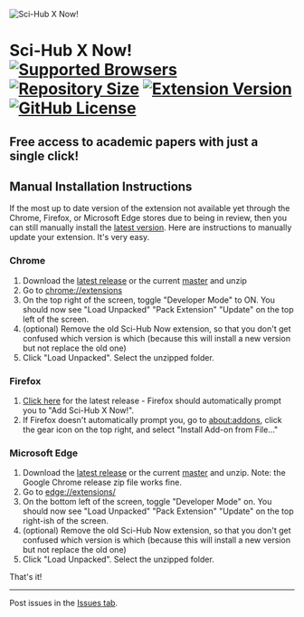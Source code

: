 ![Sci-Hub X Now!](icons/96x96.png)

# Sci-Hub X Now! [![Supported Browsers](https://img.shields.io/badge/supported%20browsers-firefox%20|%20chrome%20|%20edge-informational?logo=pinboard&style=flat-square)](https://github.com/gchenfc/sci-hub-now/releases/latest) [![Repository Size](https://img.shields.io/github/repo-size/gchenfc/sci-hub-now)](https://github.com/gchenfc/sci-hub-now/releases/latest) [![Extension Version](https://img.shields.io/github/manifest-json/v/gchenfc/sci-hub-now?style=flat-square)](https://github.com/gchenfc/sci-hub-now/releases/latest) [![GitHub License](https://img.shields.io/github/license/gchenfc/sci-hub-now?style=flat-square)](https://github.com/gchenfc/sci-hub-now/releases/latest)

Free access to academic papers with just a single click!<br>
---

## Manual Installation Instructions
If the most up to date version of the extension not available yet through the Chrome, Firefox, or Microsoft Edge stores due to being in review, then you can still manually install the [latest version](https://github.com/gchenfc/sci-hub-now/releases/latest).  Here are instructions to manually update your extension.  It's very easy.

### Chrome
1. Download the [latest release](https://github.com/gchenfc/sci-hub-now/releases/download/v0.2.2/sci-hub-now_v0.2.2_chrome.zip) or the current [master](https://github.com/gchenfc/sci-hub-now/archive/master.zip) and unzip
2. Go to [chrome://extensions](chrome://extensions)
3. On the top right of the screen, toggle "Developer Mode" to ON.  You should now see "Load Unpacked" "Pack Extension" "Update" on the top left of the screen.
4. (optional) Remove the old Sci-Hub Now extension, so that you don't get confused which version is which (because this will install a new version but not replace the old one)
5. Click "Load Unpacked".  Select the unzipped folder.

### Firefox
1. [Click here](https://github.com/gchenfc/sci-hub-now/releases/download/v0.2.2/sci-hub-now_v0.2.2_firefox.xpi) for the latest release - Firefox should automatically prompt you to "Add Sci-Hub X Now!".
2. If Firefox doesn't automatically prompt you, go to [about:addons](about:addons), click the gear icon on the top right, and select "Install Add-on from File..."

### Microsoft Edge
1. Download the [latest release](https://github.com/gchenfc/sci-hub-now/releases/download/v0.2.2/sci-hub-now_v0.2.2_edge.zip) or the current [master](https://github.com/gchenfc/sci-hub-now/archive/master.zip) and unzip.  Note: the Google Chrome release zip file works fine.
2. Go to [edge://extensions/](edge://extensions/)
3. On the bottom left of the screen, toggle "Developer Mode" on.  You should now see "Load Unpacked" "Pack Extension" "Update" on the top right-ish of the screen.
4. (optional) Remove the old Sci-Hub Now extension, so that you don't get confused which version is which (because this will install a new version but not replace the old one)
5. Click "Load Unpacked".  Select the unzipped folder.

That's it!

---

Post issues in the [Issues tab](https://github.com/gchenfc/sci-hub-now/issues).

